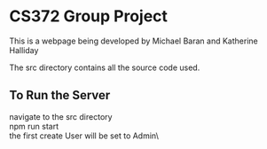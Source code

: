 # CS372 Group Project
This is a webpage being developed by Michael Baran and Katherine Halliday

The src directory contains all the source code used.

## To Run the Server
navigate to the src directory\
    npm run start\
the first create User will be set to Admin\
